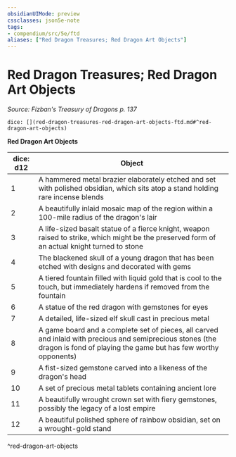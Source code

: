 ```yaml
---
obsidianUIMode: preview
cssclasses: json5e-note
tags:
- compendium/src/5e/ftd
aliases: ["Red Dragon Treasures; Red Dragon Art Objects"]
---
```

# Red Dragon Treasures; Red Dragon Art Objects
*Source: Fizban's Treasury of Dragons p. 137* 

`dice: [](red-dragon-treasures-red-dragon-art-objects-ftd.md#^red-dragon-art-objects)`

**Red Dragon Art Objects**

| dice: d12 | Object |
|-----------|--------|
| 1 | A hammered metal brazier elaborately etched and set with polished obsidian, which sits atop a stand holding rare incense blends |
| 2 | A beautifully inlaid mosaic map of the region within a 100-mile radius of the dragon's lair |
| 3 | A life-sized basalt statue of a fierce knight, weapon raised to strike, which might be the preserved form of an actual knight turned to stone |
| 4 | The blackened skull of a young dragon that has been etched with designs and decorated with gems |
| 5 | A tiered fountain filled with liquid gold that is cool to the touch, but immediately hardens if removed from the fountain |
| 6 | A statue of the red dragon with gemstones for eyes |
| 7 | A detailed, life-sized elf skull cast in precious metal |
| 8 | A game board and a complete set of pieces, all carved and inlaid with precious and semiprecious stones (the dragon is fond of playing the game but has few worthy opponents) |
| 9 | A fist-sized gemstone carved into a likeness of the dragon's head |
| 10 | A set of precious metal tablets containing ancient lore |
| 11 | A beautifully wrought crown set with fiery gemstones, possibly the legacy of a lost empire |
| 12 | A beautiful polished sphere of rainbow obsidian, set on a wrought-gold stand |
^red-dragon-art-objects
